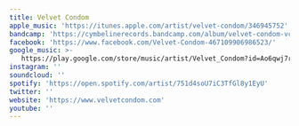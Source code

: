 ```yaml
---
title: Velvet Condom
apple_music: 'https://itunes.apple.com/artist/velvet-condom/346945752'
bandcamp: 'https://cymbelinerecords.bandcamp.com/album/velvet-condom-vc'
facebook: 'https://www.facebook.com/Velvet-Condom-467109906986523/'
google_music: >-
   https://play.google.com/store/music/artist/Velvet_Condom?id=Ao6qwj7r3kzm5putu5lkeuzn2pq
instagram: ''
soundcloud: ''
spotify: 'https://open.spotify.com/artist/751d4soU7iC3TfGl8y1EyU'
twitter: ''
website: 'https://www.velvetcondom.com'
youtube: ''
---
```

